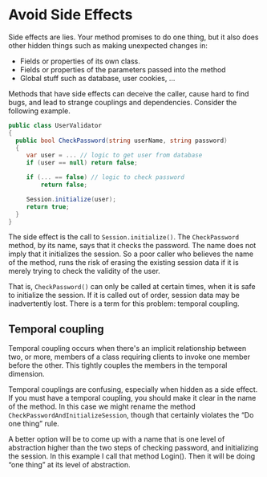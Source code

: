 # Avoid Side Effects

Side effects are lies. Your method promises to do one thing, but it also does other hidden things such as making unexpected changes in:

- Fields or properties of its own class.
- Fields or properties of the parameters passed into the method
- Global stuff such as database, user cookies, …

Methods that have side effects can deceive the caller, cause hard to find bugs, and lead to strange couplings and dependencies. Consider the following example.

```c#
public class UserValidator
{
  public bool CheckPassword(string userName, string password)
  {
     var user = ... // logic to get user from database
     if (user == null) return false;

     if (... == false) // logic to check password
         return false;

     Session.initialize(user);
     return true;
  }
}
```

The side effect is the call to `Session.initialize()`. The `CheckPassword` method, by its name, says that it checks the password. The name does not imply that it initializes the session. So a poor caller who believes the name of the method, runs the risk of erasing the existing session data if it is merely trying to check the validity of the user.

That is, `CheckPassword()` can only be called at certain times, when it is safe to initialize the session. If it is called out of order, session data may be inadvertently lost. There is a term for this problem: temporal coupling.

## Temporal coupling

Temporal coupling occurs when there's an implicit relationship between two, or more, members of a class requiring clients to invoke one member before the other. This tightly couples the members in the temporal dimension.

Temporal couplings are confusing, especially when hidden as a side effect. If you must have a temporal coupling, you should make it clear in the name of the method. In this case we might rename the method `CheckPasswordAndInitializeSession`, though that certainly violates the “Do one thing” rule.

A better option will be to come up with a name that is one level of abstraction higher than the two steps of checking password, and initializing the session. In this example I call that method Login(). Then it will be doing “one thing” at its level of abstraction.
